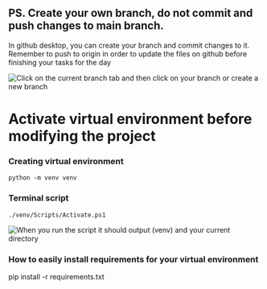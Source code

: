 ## PS. Create your own branch, do not commit and push changes to main branch.

In github desktop, you can create your branch and commit changes to it. Remember to push to origin in order to update the files on github before finishing your tasks for the day

![Click on the current branch tab and then click on your branch or create a new branch](https://drive.google.com/uc?export=view&id=1WcDyUt8rUooKIHnXl5lbAVgyUXM4KsQy)

# Activate virtual environment before modifying the project

### Creating virtual environment
```
python -m venv venv
```

### Terminal script
``` 
./venv/Scripts/Activate.ps1 
```

![When you run the script it should output (venv) and your current directory](https://drive.google.com/uc?export=view&id=1V_RvTTPa-G2mETTVP8LhDuGztcweCI7f)


### How to easily install requirements for your virtual environment

pip install -r requirements.txt